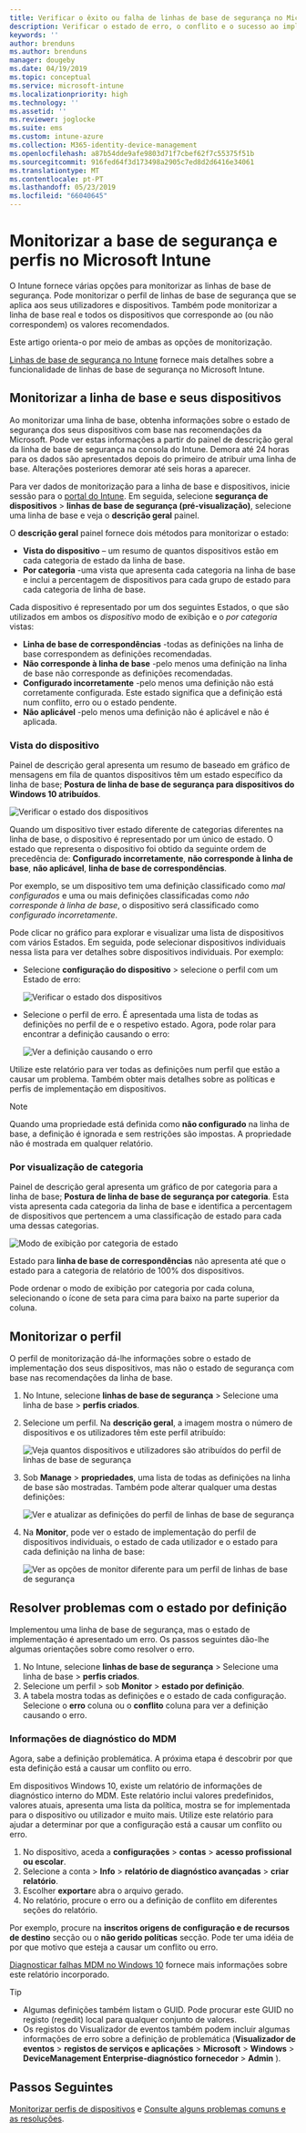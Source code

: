 ```yaml
---
title: Verificar o êxito ou falha de linhas de base de segurança no Microsoft Intune – Azure | Documentos da Microsoft
description: Verificar o estado de erro, o conflito e o sucesso ao implementar linhas de base de segurança a utilizadores e dispositivos no Microsoft Intune MDM. Veja como resolver problemas com registos de cliente e as funcionalidades de relatório no Intune.
keywords: ''
author: brenduns
ms.author: brenduns
manager: dougeby
ms.date: 04/19/2019
ms.topic: conceptual
ms.service: microsoft-intune
ms.localizationpriority: high
ms.technology: ''
ms.assetid: ''
ms.reviewer: joglocke
ms.suite: ems
ms.custom: intune-azure
ms.collection: M365-identity-device-management
ms.openlocfilehash: a87b54dde9afe9803d71f7cbef62f7c55375f51b
ms.sourcegitcommit: 916fed64f3d173498a2905c7ed8d2d6416e34061
ms.translationtype: MT
ms.contentlocale: pt-PT
ms.lasthandoff: 05/23/2019
ms.locfileid: "66040645"
---
```

# <a name="monitor-security-baseline-and-profiles-in-microsoft-intune"></a>Monitorizar a base de segurança e perfis no Microsoft Intune  

O Intune fornece várias opções para monitorizar as linhas de base de segurança. Pode monitorizar o perfil de linhas de base de segurança que se aplica aos seus utilizadores e dispositivos. Também pode monitorizar a linha de base real e todos os dispositivos que corresponde ao (ou não correspondem) os valores recomendados.

Este artigo orienta-o por meio de ambas as opções de monitorização.

[Linhas de base de segurança no Intune](security-baselines.md) fornece mais detalhes sobre a funcionalidade de linhas de base de segurança no Microsoft Intune.

## <a name="monitor-the-baseline-and-your-devices"></a>Monitorizar a linha de base e seus dispositivos  

Ao monitorizar uma linha de base, obtenha informações sobre o estado de segurança dos seus dispositivos com base nas recomendações da Microsoft. Pode ver estas informações a partir do painel de descrição geral da linha de base de segurança na consola do Intune.  Demora até 24 horas para os dados são apresentados depois do primeiro de atribuir uma linha de base. Alterações posteriores demorar até seis horas a aparecer.  

Para ver dados de monitorização para a linha de base e dispositivos, inicie sessão para o [portal do Intune](https://go.microsoft.com/fwlink/?linkid=2090973). Em seguida, selecione **segurança de dispositivos** > **linhas de base de segurança (pré-visualização)**, selecione uma linha de base e veja o **descrição geral** painel.

O **descrição geral** painel fornece dois métodos para monitorizar o estado:
- **Vista do dispositivo** – um resumo de quantos dispositivos estão em cada categoria de estado da linha de base.  
- **Por categoria** -uma vista que apresenta cada categoria na linha de base e inclui a percentagem de dispositivos para cada grupo de estado para cada categoria de linha de base. 

Cada dispositivo é representado por um dos seguintes Estados, o que são utilizados em ambos os *dispositivo* modo de exibição e o *por categoria* vistas:  
- **Linha de base de correspondências** -todas as definições na linha de base correspondem as definições recomendadas.
- **Não corresponde à linha de base** -pelo menos uma definição na linha de base não corresponde as definições recomendadas.
- **Configurado incorretamente** -pelo menos uma definição não está corretamente configurada. Este estado significa que a definição está num conflito, erro ou o estado pendente.
- **Não aplicável** -pelo menos uma definição não é aplicável e não é aplicada.


### <a name="device-view"></a>Vista do dispositivo
Painel de descrição geral apresenta um resumo de baseado em gráfico de mensagens em fila de quantos dispositivos têm um estado específico da linha de base; **Postura de linha de base de segurança para dispositivos do Windows 10 atribuídos**.  

![Verificar o estado dos dispositivos](./media/security-baselines-monitor/overview.png)

Quando um dispositivo tiver estado diferente de categorias diferentes na linha de base, o dispositivo é representado por um único de estado. O estado que representa o dispositivo foi obtido da seguinte ordem de precedência de: **Configurado incorretamente**, **não corresponde à linha de base**, **não aplicável**, **linha de base de correspondências**.  

Por exemplo, se um dispositivo tem uma definição classificado como *mal configurados* e uma ou mais definições classificadas como *não corresponde à linha de base*, o dispositivo será classificado como *configurado incorretamente*.  

Pode clicar no gráfico para explorar e visualizar uma lista de dispositivos com vários Estados. Em seguida, pode selecionar dispositivos individuais nessa lista para ver detalhes sobre dispositivos individuais. Por exemplo:
- Selecione **configuração do dispositivo** > selecione o perfil com um Estado de erro:

  ![Verificar o estado dos dispositivos](./media/security-baselines-monitor/device-configuration-profile-list.png)

- Selecione o perfil de erro. É apresentada uma lista de todas as definições no perfil de e o respetivo estado. Agora, pode rolar para encontrar a definição causando o erro:

  ![Ver a definição causando o erro](./media/security-baselines-monitor/profile-with-error-status.png)

Utilize este relatório para ver todas as definições num perfil que estão a causar um problema. Também obter mais detalhes sobre as políticas e perfis de implementação em dispositivos.

> [!NOTE]
> Quando uma propriedade está definida como **não configurado** na linha de base, a definição é ignorada e sem restrições são impostas. A propriedade não é mostrada em qualquer relatório.

### <a name="per-category-view"></a>Por visualização de categoria
Painel de descrição geral apresenta um gráfico de por categoria para a linha de base; **Postura de linha de base de segurança por categoria**.  Esta vista apresenta cada categoria da linha de base e identifica a percentagem de dispositivos que pertencem a uma classificação de estado para cada uma dessas categorias. 
 
![Modo de exibição por categoria de estado](./media/security-baselines-monitor/monitor-baseline-per-category.png)

Estado para **linha de base de correspondências** não apresenta até que o estado para a categoria de relatório de 100% dos dispositivos.   

Pode ordenar o modo de exibição por categoria por cada coluna, selecionando o ícone de seta para cima para baixo na parte superior da coluna.  


## <a name="monitor-the-profile"></a>Monitorizar o perfil

O perfil de monitorização dá-lhe informações sobre o estado de implementação dos seus dispositivos, mas não o estado de segurança com base nas recomendações da linha de base.

1. No Intune, selecione **linhas de base de segurança** > Selecione uma linha de base > **perfis criados**.

2. Selecione um perfil. Na **descrição geral**, a imagem mostra o número de dispositivos e os utilizadores têm este perfil atribuído:

    ![Veja quantos dispositivos e utilizadores são atribuídos do perfil de linhas de base de segurança](./media/security-baselines-monitor/existing-profile-overview.png)

3. Sob **Manage** > **propriedades**, uma lista de todas as definições na linha de base são mostradas. Também pode alterar qualquer uma destas definições:

    ![Ver e atualizar as definições do perfil de linhas de base de segurança](./media/security-baselines-monitor/manage-settings.png)

4. Na **Monitor**, pode ver o estado de implementação do perfil de dispositivos individuais, o estado de cada utilizador e o estado para cada definição na linha de base:

    ![Ver as opções de monitor diferente para um perfil de linhas de base de segurança](./media/security-baselines-monitor/monitor-status-options.png)

## <a name="troubleshoot-using-per-setting-status"></a>Resolver problemas com o estado por definição

Implementou uma linha de base de segurança, mas o estado de implementação é apresentado um erro. Os passos seguintes dão-lhe algumas orientações sobre como resolver o erro.

1. No Intune, selecione **linhas de base de segurança** > Selecione uma linha de base > **perfis criados**.
2. Selecione um perfil > sob **Monitor** > **estado por definição**.
3. A tabela mostra todas as definições e o estado de cada configuração. Selecione o **erro** coluna ou o **conflito** coluna para ver a definição causando o erro.

### <a name="mdm-diagnostic-information"></a>Informações de diagnóstico do MDM

Agora, sabe a definição problemática. A próxima etapa é descobrir por que esta definição está a causar um conflito ou erro. 

Em dispositivos Windows 10, existe um relatório de informações de diagnóstico interno do MDM. Este relatório inclui valores predefinidos, valores atuais, apresenta uma lista da política, mostra se for implementada para o dispositivo ou utilizador e muito mais. Utilize este relatório para ajudar a determinar por que a configuração está a causar um conflito ou erro.

1. No dispositivo, aceda a **configurações** > **contas** > **acesso profissional ou escolar**.
2. Selecione a conta > **Info** > **relatório de diagnóstico avançadas** > **criar relatório**.
3. Escolher **exportar**e abra o arquivo gerado.
4. No relatório, procure o erro ou a definição de conflito em diferentes seções do relatório.

  Por exemplo, procure na **inscritos origens de configuração e de recursos de destino** secção ou o **não gerido políticas** secção. Pode ter uma idéia de por que motivo que esteja a causar um conflito ou erro.

[Diagnosticar falhas MDM no Windows 10](https://docs.microsoft.com/windows/client-management/mdm/diagnose-mdm-failures-in-windows-10) fornece mais informações sobre este relatório incorporado.

> [!TIP]
> - Algumas definições também listam o GUID. Pode procurar este GUID no registo (regedit) local para qualquer conjunto de valores.
> - Os registos do Visualizador de eventos também podem incluir algumas informações de erro sobre a definição de problemática (**Visualizador de eventos** > **registos de serviços e aplicações**  >   **Microsoft** > **Windows** > **DeviceManagement Enterprise-diagnóstico fornecedor** > **Admin** ).

## <a name="next-steps"></a>Passos Seguintes

[Monitorizar perfis de dispositivos](device-profile-monitor.md) e [Consulte alguns problemas comuns e as resoluções](device-profile-troubleshoot.md).
